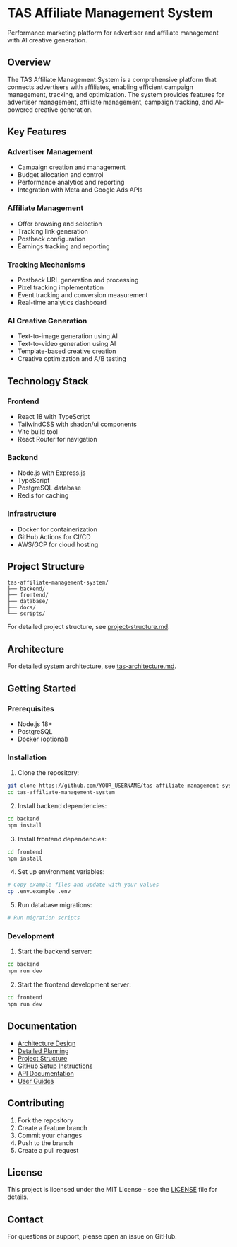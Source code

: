 # TAS Affiliate Management System

Performance marketing platform for advertiser and affiliate management with AI creative generation.

## Overview

The TAS Affiliate Management System is a comprehensive platform that connects advertisers with affiliates, enabling efficient campaign management, tracking, and optimization. The system provides features for advertiser management, affiliate management, campaign tracking, and AI-powered creative generation.

## Key Features

### Advertiser Management
- Campaign creation and management
- Budget allocation and control
- Performance analytics and reporting
- Integration with Meta and Google Ads APIs

### Affiliate Management
- Offer browsing and selection
- Tracking link generation
- Postback configuration
- Earnings tracking and reporting

### Tracking Mechanisms
- Postback URL generation and processing
- Pixel tracking implementation
- Event tracking and conversion measurement
- Real-time analytics dashboard

### AI Creative Generation
- Text-to-image generation using AI
- Text-to-video generation using AI
- Template-based creative creation
- Creative optimization and A/B testing

## Technology Stack

### Frontend
- React 18 with TypeScript
- TailwindCSS with shadcn/ui components
- Vite build tool
- React Router for navigation

### Backend
- Node.js with Express.js
- TypeScript
- PostgreSQL database
- Redis for caching

### Infrastructure
- Docker for containerization
- GitHub Actions for CI/CD
- AWS/GCP for cloud hosting

## Project Structure

```
tas-affiliate-management-system/
├── backend/
├── frontend/
├── database/
├── docs/
└── scripts/
```

For detailed project structure, see [project-structure.md](project-structure.md).

## Architecture

For detailed system architecture, see [tas-architecture.md](docs/tas-architecture.md).

## Getting Started

### Prerequisites
- Node.js 18+
- PostgreSQL
- Docker (optional)

### Installation

1. Clone the repository:
```bash
git clone https://github.com/YOUR_USERNAME/tas-affiliate-management-system.git
cd tas-affiliate-management-system
```

2. Install backend dependencies:
```bash
cd backend
npm install
```

3. Install frontend dependencies:
```bash
cd frontend
npm install
```

4. Set up environment variables:
```bash
# Copy example files and update with your values
cp .env.example .env
```

5. Run database migrations:
```bash
# Run migration scripts
```

### Development

1. Start the backend server:
```bash
cd backend
npm run dev
```

2. Start the frontend development server:
```bash
cd frontend
npm run dev
```

## Documentation

- [Architecture Design](docs/tas-architecture.md)
- [Detailed Planning](docs/tas-detailed-planning.md)
- [Project Structure](docs/project-structure.md)
- [GitHub Setup Instructions](docs/github-setup-instructions.md)
- [API Documentation](docs/api-docs/)
- [User Guides](docs/user-guides/)

## Contributing

1. Fork the repository
2. Create a feature branch
3. Commit your changes
4. Push to the branch
5. Create a pull request

## License

This project is licensed under the MIT License - see the [LICENSE](LICENSE) file for details.

## Contact

For questions or support, please open an issue on GitHub.
